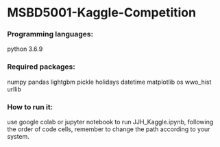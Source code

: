 # MSBD5001-Kaggle-Competition
### Programming languages:
python 3.6.9
### Required packages:
numpy
pandas
lightgbm
pickle
holidays
datetime
matplotlib
os
wwo_hist
urllib
### How to run it:
use google colab or jupyter notebook to run JJH_Kaggle.ipynb, following the order of code cells, remember to change the path according to your system.
